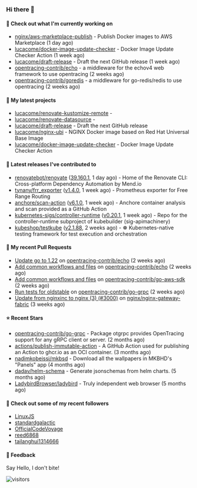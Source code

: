 ### Hi there 👋

#### 👷 Check out what I'm currently working on

- [nginx/aws-marketplace-publish](https://github.com/nginx/aws-marketplace-publish) - Publish Docker images to AWS Marketplace (1 day ago)
- [lucacome/docker-image-update-checker](https://github.com/lucacome/docker-image-update-checker) - Docker Image Update Checker Action (1 week ago)
- [lucacome/draft-release](https://github.com/lucacome/draft-release) - Draft the next GitHub release (1 week ago)
- [opentracing-contrib/echo](https://github.com/opentracing-contrib/echo) - a middleware for the echov4 web framework to use opentracing (2 weeks ago)
- [opentracing-contrib/goredis](https://github.com/opentracing-contrib/goredis) - a middleware for go-redis/redis to use opentracing (2 weeks ago)

#### 🌱 My latest projects

- [lucacome/renovate-kustomize-remote](https://github.com/lucacome/renovate-kustomize-remote) - 
- [lucacome/renovate-datasource](https://github.com/lucacome/renovate-datasource) - 
- [lucacome/draft-release](https://github.com/lucacome/draft-release) - Draft the next GitHub release
- [lucacome/nginx-ubi](https://github.com/lucacome/nginx-ubi) - NGINX Docker image based on Red Hat Universal Base Image
- [lucacome/docker-image-update-checker](https://github.com/lucacome/docker-image-update-checker) - Docker Image Update Checker Action

#### 🔭 Latest releases I've contributed to

- [renovatebot/renovate](https://github.com/renovatebot/renovate) ([39.160.1](https://github.com/renovatebot/renovate/releases/tag/39.160.1), 1 day ago) - Home of the Renovate CLI: Cross-platform Dependency Automation by Mend.io
- [tynany/frr_exporter](https://github.com/tynany/frr_exporter) ([v1.4.0](https://github.com/tynany/frr_exporter/releases/tag/v1.4.0), 1 week ago) - Prometheus exporter for Free Range Routing
- [anchore/scan-action](https://github.com/anchore/scan-action) ([v6.1.0](https://github.com/anchore/scan-action/releases/tag/v6.1.0), 1 week ago) - Anchore container analysis and scan provided as a GitHub Action
- [kubernetes-sigs/controller-runtime](https://github.com/kubernetes-sigs/controller-runtime) ([v0.20.1](https://github.com/kubernetes-sigs/controller-runtime/releases/tag/v0.20.1), 1 week ago) - Repo for the controller-runtime subproject of kubebuilder (sig-apimachinery)
- [kubeshop/testkube](https://github.com/kubeshop/testkube) ([v2.1.88](https://github.com/kubeshop/testkube/releases/tag/v2.1.88), 2 weeks ago) - ☸️ Kubernetes-native testing framework for test execution and orchestration

#### 🔨 My recent Pull Requests

- [Update go to 1.22](https://github.com/opentracing-contrib/echo/pull/12) on [opentracing-contrib/echo](https://github.com/opentracing-contrib/echo) (2 weeks ago)
- [Add common workflows and files](https://github.com/opentracing-contrib/echo/pull/7) on [opentracing-contrib/echo](https://github.com/opentracing-contrib/echo) (2 weeks ago)
- [Add common workflows and files](https://github.com/opentracing-contrib/go-aws-sdk/pull/11) on [opentracing-contrib/go-aws-sdk](https://github.com/opentracing-contrib/go-aws-sdk) (2 weeks ago)
- [Run tests for oldstable](https://github.com/opentracing-contrib/go-grpc/pull/35) on [opentracing-contrib/go-grpc](https://github.com/opentracing-contrib/go-grpc) (2 weeks ago)
- [Update from nginxinc to nginx (3) (#3000)](https://github.com/nginx/nginx-gateway-fabric/pull/3012) on [nginx/nginx-gateway-fabric](https://github.com/nginx/nginx-gateway-fabric) (3 weeks ago)

#### ⭐ Recent Stars

- [opentracing-contrib/go-grpc](https://github.com/opentracing-contrib/go-grpc) - Package otgrpc provides OpenTracing support for any gRPC client or server. (2 months ago)
- [actions/publish-immutable-action](https://github.com/actions/publish-immutable-action) - A GitHub Action used for publishing an Action to ghcr.io as an OCI container.  (3 months ago)
- [nadimkobeissi/mkbsd](https://github.com/nadimkobeissi/mkbsd) - Download all the wallpapers in MKBHD&#39;s &#34;Panels&#34; app (4 months ago)
- [dadav/helm-schema](https://github.com/dadav/helm-schema) - Generate jsonschemas from helm charts. (5 months ago)
- [LadybirdBrowser/ladybird](https://github.com/LadybirdBrowser/ladybird) - Truly independent web browser (5 months ago)

#### 👯 Check out some of my recent followers

- [LinuxJS](https://github.com/LinuxJS)
- [standardgalactic](https://github.com/standardgalactic)
- [OfficialCodeVoyage](https://github.com/OfficialCodeVoyage)
- [reed6868](https://github.com/reed6868)
- [tailanghui1314666](https://github.com/tailanghui1314666)

#### 💬 Feedback

Say Hello, I don't bite!

![visitors](https://visitor-badge.laobi.icu/badge?page_id=lucacome.visitor-badge)
#
